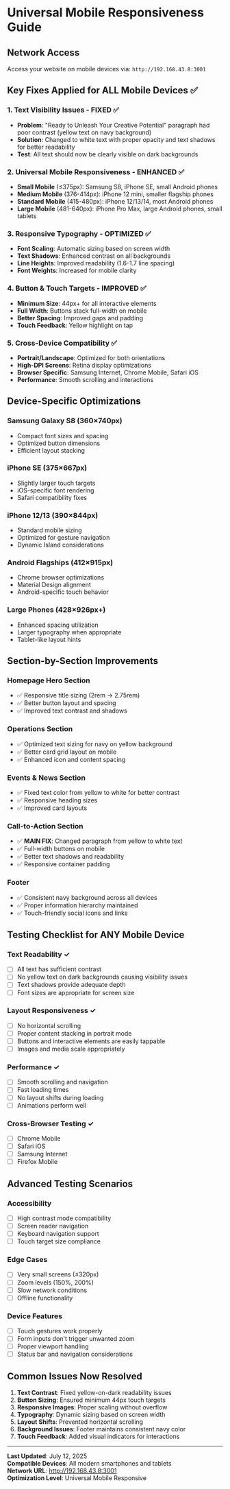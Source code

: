 # Universal Mobile Responsiveness Guide

## Network Access
Access your website on mobile devices via: `http://192.168.43.8:3001`

## Key Fixes Applied for ALL Mobile Devices ✅

### 1. Text Visibility Issues - FIXED ✅
- **Problem**: "Ready to Unleash Your Creative Potential" paragraph had poor contrast (yellow text on navy background)
- **Solution**: Changed to white text with proper opacity and text shadows for better readability
- **Test**: All text should now be clearly visible on dark backgrounds

### 2. Universal Mobile Responsiveness - ENHANCED ✅
- **Small Mobile** (≤375px): Samsung S8, iPhone SE, small Android phones
- **Medium Mobile** (376-414px): iPhone 12 mini, smaller flagship phones  
- **Standard Mobile** (415-480px): iPhone 12/13/14, most Android phones
- **Large Mobile** (481-640px): iPhone Pro Max, large Android phones, small tablets

### 3. Responsive Typography - OPTIMIZED ✅
- **Font Scaling**: Automatic sizing based on screen width
- **Text Shadows**: Enhanced contrast on all backgrounds
- **Line Heights**: Improved readability (1.6-1.7 line spacing)
- **Font Weights**: Increased for mobile clarity

### 4. Button & Touch Targets - IMPROVED ✅
- **Minimum Size**: 44px+ for all interactive elements
- **Full Width**: Buttons stack full-width on mobile
- **Better Spacing**: Improved gaps and padding
- **Touch Feedback**: Yellow highlight on tap

### 5. Cross-Device Compatibility ✅
- **Portrait/Landscape**: Optimized for both orientations
- **High-DPI Screens**: Retina display optimizations
- **Browser Specific**: Samsung Internet, Chrome Mobile, Safari iOS
- **Performance**: Smooth scrolling and interactions

## Device-Specific Optimizations

### Samsung Galaxy S8 (360×740px)
- Compact font sizes and spacing
- Optimized button dimensions
- Efficient layout stacking

### iPhone SE (375×667px)  
- Slightly larger touch targets
- iOS-specific font rendering
- Safari compatibility fixes

### iPhone 12/13 (390×844px)
- Standard mobile sizing
- Optimized for gesture navigation
- Dynamic Island considerations

### Android Flagships (412×915px)
- Chrome browser optimizations
- Material Design alignment
- Android-specific touch behavior

### Large Phones (428×926px+)
- Enhanced spacing utilization
- Larger typography when appropriate
- Tablet-like layout hints

## Section-by-Section Improvements

### Homepage Hero Section
- ✅ Responsive title sizing (2rem → 2.75rem)
- ✅ Better button layout and spacing
- ✅ Improved text contrast and shadows

### Operations Section  
- ✅ Optimized text sizing for navy on yellow background
- ✅ Better card grid layout on mobile
- ✅ Enhanced icon and content spacing

### Events & News Section
- ✅ Fixed text color from yellow to white for better contrast
- ✅ Responsive heading sizes
- ✅ Improved card layouts

### Call-to-Action Section
- ✅ **MAIN FIX**: Changed paragraph from yellow to white text
- ✅ Full-width buttons on mobile
- ✅ Better text shadows and readability
- ✅ Responsive container padding

### Footer
- ✅ Consistent navy background across all devices
- ✅ Proper information hierarchy maintained
- ✅ Touch-friendly social icons and links

## Testing Checklist for ANY Mobile Device

### Text Readability ✓
- [ ] All text has sufficient contrast
- [ ] No yellow text on dark backgrounds causing visibility issues
- [ ] Text shadows provide adequate depth
- [ ] Font sizes are appropriate for screen size

### Layout Responsiveness ✓
- [ ] No horizontal scrolling
- [ ] Proper content stacking in portrait mode
- [ ] Buttons and interactive elements are easily tappable
- [ ] Images and media scale appropriately

### Performance ✓
- [ ] Smooth scrolling and navigation
- [ ] Fast loading times
- [ ] No layout shifts during loading
- [ ] Animations perform well

### Cross-Browser Testing ✓
- [ ] Chrome Mobile
- [ ] Safari iOS
- [ ] Samsung Internet
- [ ] Firefox Mobile

## Advanced Testing Scenarios

### Accessibility
- [ ] High contrast mode compatibility
- [ ] Screen reader navigation
- [ ] Keyboard navigation support
- [ ] Touch target size compliance

### Edge Cases
- [ ] Very small screens (≤320px)
- [ ] Zoom levels (150%, 200%)
- [ ] Slow network conditions
- [ ] Offline functionality

### Device Features
- [ ] Touch gestures work properly
- [ ] Form inputs don't trigger unwanted zoom
- [ ] Proper viewport handling
- [ ] Status bar and navigation considerations

## Common Issues Now Resolved

1. **Text Contrast**: Fixed yellow-on-dark readability issues
2. **Button Sizing**: Ensured minimum 44px touch targets
3. **Responsive Images**: Proper scaling without overflow
4. **Typography**: Dynamic sizing based on screen width
5. **Layout Shifts**: Prevented horizontal scrolling
6. **Background Issues**: Footer maintains consistent navy color
7. **Touch Feedback**: Added visual indicators for interactions

---

**Last Updated**: July 12, 2025  
**Compatible Devices**: All modern smartphones and tablets  
**Network URL**: http://192.168.43.8:3001  
**Optimization Level**: Universal Mobile Responsive
